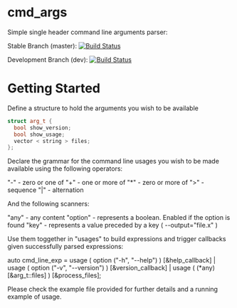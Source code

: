 # cmd_args
Simple single header command line arguments parser:

Stable Branch (master): 
[![Build Status](https://travis-ci.org/lucianodasilva/cmd_args.svg?branch=master)](https://travis-ci.org/lucianodasilva/cmd_args) 

Development Branch (dev): [![Build Status](https://travis-ci.org/lucianodasilva/cmd_args.svg?branch=dev)](https://travis-ci.org/lucianodasilva/cmd_args)

# Getting Started

Define a structure to hold the arguments you wish to be available
```c++
struct arg_t {
  bool show_version;
  bool show_usage;
  vector < string > files;
};
``` 

Declare the grammar for the command line usages you wish to be made available using the following operators:

 "-" - zero or one of
 "+" - one or more of
 "*" - zero or more of
 ">" - sequence
 "|" - alternation
 
And the following scanners:
 
 "any" - any content
 "option" - represents a boolean. Enabled if the option is found
 "key" - represents a value preceded by a key ( --output="file.x" )
 
Use them toggether in "usages" to build expressions and trigger callbacks given successfully parsed expressions:

auto cmd_line_exp = usage ( option ("-h", "--help") ) [&help_callback] |
                    usage ( option ("-v", "--version") ) [&version_callback] |
                    usage ( (*any)[&arg_t::files] ) [&process_files];

Please check the example file provided for further details and a running example of usage.
